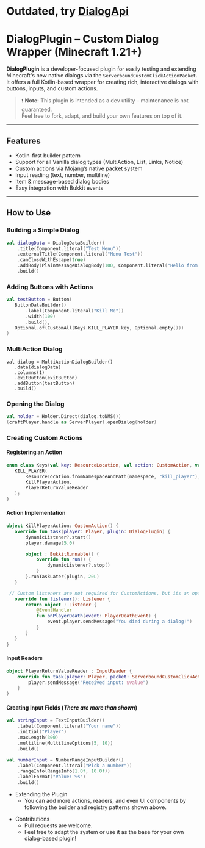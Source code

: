 
# Outdated, try [DialogApi](https://github.com/AlepandoCR/DialogAPI)


#  DialogPlugin – Custom Dialog Wrapper (Minecraft 1.21+)

**DialogPlugin** is a developer-focused plugin for easily testing and extending Minecraft's new native dialogs via the `ServerboundCustomClickActionPacket`.  
It offers a full Kotlin-based wrapper for creating rich, interactive dialogs with buttons, inputs, and custom actions.

> ❗ **Note:** This plugin is intended as a dev utility – maintenance is not guaranteed.  
> Feel free to fork, adapt, and build your own features on top of it.

---

## Features

-  Kotlin-first builder pattern
-  Support for all Vanilla dialog types (MultiAction, List, Links, Notice)
-  Custom actions via Mojang’s native packet system
-  Input reading (text, number, multiline)
-  Item & message-based dialog bodies
-  Easy integration with Bukkit events

---

## How to Use

### Building a Simple Dialog

```kotlin
val dialogData = DialogDataBuilder()
    .title(Component.literal("Test Menu"))
    .externalTitle(Component.literal("Menu Test"))
    .canCloseWithEscape(true)
    .addBody(PlainMessageDialogBody(100, Component.literal("Hello from Dialog!")))
    .build() 
   ```
   
### Adding Buttons with Actions

 ```kotlin
 val testButton = Button(
    ButtonDataBuilder()
        .label(Component.literal("Kill Me"))
        .width(100)
        .build(),
    Optional.of(CustomAll(Keys.KILL_PLAYER.key, Optional.empty()))
) 
```
### MultiAction Dialog
 ```koltlin
val dialog = MultiActionDialogBuilder()
    .data(dialogData)
    .columns(1)
    .exitButton(exitButton)
    .addButton(testButton)
    .build() 
   ```
### Opening the Dialog
 ```kotlin
val holder = Holder.Direct(dialog.toNMS())
(craftPlayer.handle as ServerPlayer).openDialog(holder) 
```

### Creating Custom Actions
#### Registering an Action
 ```kotlin
enum class Keys(val key: ResourceLocation, val action: CustomAction, val reader: InputReader) {
    KILL_PLAYER(
        ResourceLocation.fromNamespaceAndPath(namespace, "kill_player"),
        KillPlayerAction,
        PlayerReturnValueReader
    );
} 
```
####  Action Implementation
 ```kotlin
object KillPlayerAction: CustomAction() {
    override fun task(player: Player, plugin: DialogPlugin) {
        dynamicListener?.start()
        player.damage(5.0)

        object : BukkitRunnable() {
            override fun run() {
                dynamicListener?.stop()
            }
        }.runTaskLater(plugin, 20L)
    }

  // Custom listeners are not required for CustomActions, but its an option 
    override fun listener(): Listener {
        return object : Listener {
            @EventHandler
            fun onPlayerDeath(event: PlayerDeathEvent) {
                event.player.sendMessage("You died during a dialog!")
            }
        }
    }
} 
```
####  Input Readers

```kotlin
object PlayerReturnValueReader : InputReader {
    override fun task(player: Player, packet: ServerboundCustomClickActionPacket, value: Any?) {
        player.sendMessage("Received input: $value")
    }
}
```
####  Creating Input Fields (_There are more than shown_)
```kotlin
val stringInput = TextInputBuilder()
    .label(Component.literal("Your name"))
    .initial("Player")
    .maxLength(300)
    .multiline(MultilineOptions(5, 10))
    .build()

val numberInput = NumberRangeInputBuilder()
    .label(Component.literal("Pick a number"))
    .rangeInfo(RangeInfo(1.0f, 10.0f))
    .labelFormat("Value: %s")
    .build()
```


* Extending the Plugin
  * You can add more actions, readers, and even UI components by following the builder and registry patterns shown above.

- Contributions
  * Pull requests are welcome. 
  * Feel free to adapt the system or use it as the base for your own dialog-based plugin!
